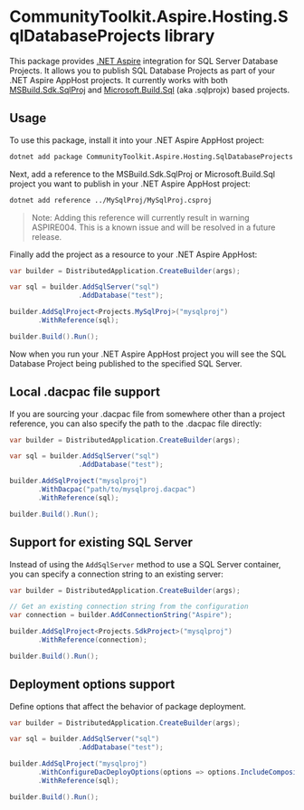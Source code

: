 # CommunityToolkit.Aspire.Hosting.SqlDatabaseProjects library
This package provides [.NET Aspire](https://learn.microsoft.com/en-us/dotnet/aspire/get-started/aspire-overview) integration for SQL Server Database Projects. It allows you to publish SQL Database Projects as part of your .NET Aspire AppHost projects. It currently works with both [MSBuild.Sdk.SqlProj](https://github.com/rr-wfm/MSBuild.Sdk.SqlProj) and [Microsoft.Build.Sql](https://github.com/microsoft/DacFx) (aka .sqlprojx) based projects.

## Usage
To use this package, install it into your .NET Aspire AppHost project:

```bash
dotnet add package CommunityToolkit.Aspire.Hosting.SqlDatabaseProjects
```

Next, add a reference to the MSBuild.Sdk.SqlProj or Microsoft.Build.Sql project you want to publish in your .NET Aspire AppHost project:

```bash
dotnet add reference ../MySqlProj/MySqlProj.csproj
```

> Note: Adding this reference will currently result in warning ASPIRE004. This is a known issue and will be resolved in a future release.

Finally add the project as a resource to your .NET Aspire AppHost:

```csharp
var builder = DistributedApplication.CreateBuilder(args);

var sql = builder.AddSqlServer("sql")
                 .AddDatabase("test");

builder.AddSqlProject<Projects.MySqlProj>("mysqlproj")
       .WithReference(sql);

builder.Build().Run();
```

Now when you run your .NET Aspire AppHost project you will see the SQL Database Project being published to the specified SQL Server.

## Local .dacpac file support
If you are sourcing your .dacpac file from somewhere other than a project reference, you can also specify the path to the .dacpac file directly:

```csharp
var builder = DistributedApplication.CreateBuilder(args);

var sql = builder.AddSqlServer("sql")
                 .AddDatabase("test");

builder.AddSqlProject("mysqlproj")
       .WithDacpac("path/to/mysqlproj.dacpac")
       .WithReference(sql);

builder.Build().Run();
```

## Support for existing SQL Server
Instead of using the `AddSqlServer` method to use a SQL Server container, you can specify a connection string to an existing server:

```csharp
var builder = DistributedApplication.CreateBuilder(args);

// Get an existing connection string from the configuration
var connection = builder.AddConnectionString("Aspire");

builder.AddSqlProject<Projects.SdkProject>("mysqlproj")
       .WithReference(connection);

builder.Build().Run();
```

## Deployment options support
Define options that affect the behavior of package deployment.

```csharp
var builder = DistributedApplication.CreateBuilder(args);

var sql = builder.AddSqlServer("sql")
                 .AddDatabase("test");

builder.AddSqlProject("mysqlproj")
       .WithConfigureDacDeployOptions(options => options.IncludeCompositeObjects = true)
       .WithReference(sql);

builder.Build().Run();
```